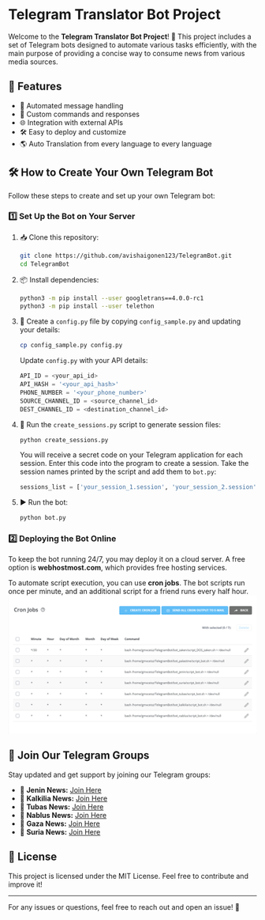 # Telegram Translator Bot Project

Welcome to the **Telegram Translator Bot Project**! 🚀
This project includes a set of Telegram bots designed to automate various tasks efficiently, with the main purpose of providing a concise way to consume news from various media sources.

## 📌 Features
- 📩 Automated message handling
- 🔧 Custom commands and responses
- 🌐 Integration with external APIs
- 🛠 Easy to deploy and customize
- 🌎 Auto Translation from every language to every language

## 🛠 How to Create Your Own Telegram Bot
Follow these steps to create and set up your own Telegram bot:

### 1️⃣ Set Up the Bot on Your Server
1. 📥 Clone this repository:
   ```bash
   git clone https://github.com/avishaigonen123/TelegramBot.git
   cd TelegramBot
   ```
2. 📦 Install dependencies:
   ```bash
   python3 -m pip install --user googletrans==4.0.0-rc1
   python3 -m pip install --user telethon
   ```
3. 📝 Create a `config.py` file by copying `config_sample.py` and updating your details:
   ```bash
   cp config_sample.py config.py
   ```
   Update `config.py` with your API details:
   ```python
   API_ID = <your_api_id>
   API_HASH = '<your_api_hash>'
   PHONE_NUMBER = '<your_phone_number>'
   SOURCE_CHANNEL_ID = <source_channel_id>
   DEST_CHANNEL_ID = <destination_channel_id>
   ```
4. 🔑 Run the `create_sessions.py` script to generate session files:
   ```bash
   python create_sessions.py
   ```
   You will receive a secret code on your Telegram application for each session. Enter this code into the program to create a session.
   Take the session names printed by the script and add them to `bot.py`:
   ```python
   sessions_list = ['your_session_1.session', 'your_session_2.session', 'your_session_3.session']
   ```
5. ▶️ Run the bot:
   ```bash
   python bot.py
   ```

### 2️⃣ Deploying the Bot Online
To keep the bot running 24/7, you may deploy it on a cloud server. A free option is **webhostmost.com**, which provides free hosting services.

To automate script execution, you can use **cron jobs**. The bot scripts run once per minute, and an additional script for a friend runs every half hour.
![cron-jobs](./images/cron-jobs.png)

## 🔗 Join Our Telegram Groups
Stay updated and get support by joining our Telegram groups:
- 📢 **Jenin News:** [Join Here](https://t.me/+MGnQsMZ5FL5mNjk8)
- 📢 **Kalkilia News:** [Join Here](https://t.me/+MGnQsMZ5FL5mNjk8)
- 📢 **Tubas News:** [Join Here](https://t.me/+MGnQsMZ5FL5mNjk8)
- 📢 **Nablus News:** [Join Here](https://t.me/+MGnQsMZ5FL5mNjk8)
- 📢 **Gaza News:** [Join Here](https://t.me/+MGnQsMZ5FL5mNjk8)
- 📢 **Suria News:** [Join Here](https://t.me/+MGnQsMZ5FL5mNjk8)

## 📜 License
This project is licensed under the MIT License. Feel free to contribute and improve it!

---
For any issues or questions, feel free to reach out and open an issue! 💬

